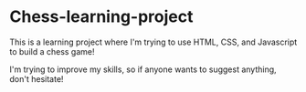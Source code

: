 # Chess-learning-project
This is a learning project where I'm trying to use HTML, CSS, and Javascript to build a chess game! 

I'm trying to improve my skills, so if anyone wants to suggest anything, don't hesitate!
